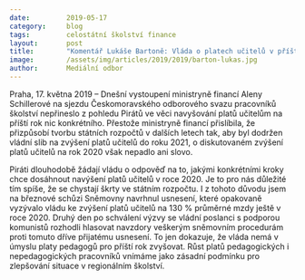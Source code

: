 ```yaml
---
date:         2019-05-17
category:     blog
tags:         celostátní školství finance
layout:       post
title:        "Komentář Lukáše Bartoně: Vláda o platech učitelů v příštím roce stále mlží"
image:        /assets/img/articles/2019/2019/barton-lukas.jpg
author:       Mediální odbor
---
```


Praha, 17. května 2019 – Dnešní vystoupení ministryně financí Aleny Schillerové na sjezdu Českomoravského odborového svazu pracovníků školství nepřineslo z pohledu Pirátů ve věci navyšování platů učitelům na příští rok nic konkrétního. Přestože ministryně financí přislíbila, že přizpůsobí tvorbu státních rozpočtů v dalších letech tak, aby byl dodržen vládní slib na zvýšení platů učitelů do roku 2021, o diskutovaném zvýšení platů učitelů na rok 2020 však nepadlo ani slovo.

Piráti dlouhodobě žádají vládu o odpověď na to, jakými konkrétními kroky chce dosáhnout navýšení platů učitelů v roce 2020. Je to pro nás důležité tím spíše, že se chystají škrty ve státním rozpočtu. I z tohoto důvodu jsem na březnové schůzi Sněmovny navrhnul usnesení, které opakovaně vyzývalo vládu ke zvýšení platů učitelů na 130 % průměrné mzdy ještě v roce 2020. Druhý den po schválení výzvy se vládní poslanci s podporou komunistů rozhodli hlasovat navzdory veškerým sněmovním procedurám proti tomuto dříve přijatému usnesení. To jen dokazuje, že vláda nemá v úmyslu platy pedagogů pro příští rok zvyšovat. Růst platů pedagogických i nepedagogických pracovníků vnímáme jako zásadní podmínku pro zlepšování situace v regionálním školství.
